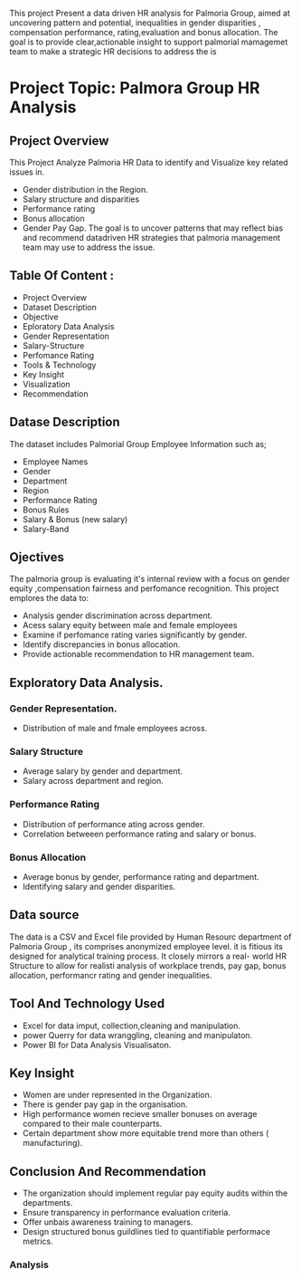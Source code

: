 This project Present a data driven HR analysis for Palmoria Group, aimed at uncovering pattern and potential, inequalities in gender disparities , compensation  performance, rating,evaluation and bonus allocation.
      The goal is to provide clear,actionable insight to support palmorial mamagemet team to make a strategic HR decisions to address the is
# Project Topic: Palmora Group HR Analysis   
## Project Overview
This Project Analyze Palmoria HR Data to identify and Visualize key related issues in.
   - Gender distribution in the Region.
   - Salary structure and disparities
   - Performance rating
   - Bonus allocation
   - Gender Pay Gap.
The goal is to uncover patterns that may reflect bias and recommend datadriven HR strategies that palmoria management team may use to address the issue.

## Table Of Content :
  - Project Overview
  - Dataset Description
  - Objective
  - Eploratory Data Analysis
  - Gender Representation
  - Salary-Structure
  - Perfomance Rating
  - Tools & Technology
  - Key Insight
  - Visualization
  - Recommendation 

    
## Datase Description
The dataset includes Palmorial Group Employee Information such as;
- Employee Names
- Gender
- Department
- Region
- Performance Rating
- Bonus Rules
- Salary & Bonus (new salary)
- Salary-Band

## Ojectives
 The palmoria group is evaluating it's internal review with a focus on gender equity ,compensation fairness and perfomance recognition. This project emplores the data to:
- Analysis gender discrimination across department.
- Acess salary equity between male and female  employees
- Examine  if perfomance rating varies significantly by gender.
- Identify discrepancies in bonus allocation.
- Provide actionable recommendation to HR management team.
  
## Exploratory Data Analysis.
### Gender Representation.
- Distribution of male and fmale employees across.
### Salary Structure
- Average salary by gender and department.
- Salary across department and region.
### Performance Rating 
- Distribution of performance ating across gender.
- Correlation betweeen performance rating and salary or bonus.
### Bonus Allocation
- Average bonus by gender, performance rating and department.
- Identifying salary and gender disparities.


## Data source 
The data is a  CSV and Excel file provided by Human Resourc department of Palmoria Group , its comprises anonymized employee level. it is fitious its designed for analytical training process.
     It closely mirrors a real- world HR  Structure to allow for realisti analysis of workplace trends, pay gap, bonus allocation, performancr rating and gender inequalities.
## Tool And Technology Used 
- Excel for data imput, collection,cleaning and manipulation.
- power Querry for data wranggling, cleaning and manipulaton.
- Power BI for Data Analysis Visualisaton.
## Key Insight
 - Women are under represented in the Organization.
 - There is gender pay gap in the organisation.
 - High performance women recieve smaller bonuses on average compared to their male counterparts.
 - Certain department show more equitable trend more than others ( manufacturing).

## Conclusion And Recommendation
 - The organization should implement regular pay equity audits within the departments.
 - Ensure transparency in performance evaluation criteria.
 - Offer unbais awareness training to managers.
 - Design structured bonus guildlines tied to quantifiable performace metrics.
   
### Analysis










